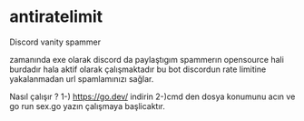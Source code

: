 # antiratelimit
Discord vanity spammer

zamanında exe olarak discord da paylaştıgım spammerın opensource hali burdadır hala aktif olarak çalışmaktadır 
bu bot discordun rate limitine yakalanmadan url spamlamınızı sağlar.

Nasıl çalışır ?
1-) https://go.dev/ indirin
2-)cmd den dosya konumunu acın ve go run sex.go yazın çalışmaya başlicaktır.

